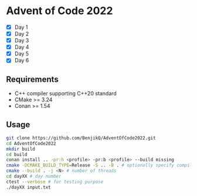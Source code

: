 # Advent of Code 2022

- [x] Day 1
- [x] Day 2
- [x] Day 3
- [x] Day 4
- [x] Day 5
- [x] Day 6

## Requirements
- C++ compiler supporting C++20 standard
- CMake >= 3.24
- Conan >= 1.54

## Usage
```bash
git clone https://github.com/BenjikQ/AdventOfCode2022.git
cd AdventOfCode2022
mkdir build
cd build
conan install .. -pr:h <profile> -pr:b <profile> --build missing
cmake -DCMAKE_BUILD_TYPE=Release -S .. -B . # optionally specify compiler
cmake --build . -j <N> # number of threads
cd dayXX # day number
ctest --verbose # for testing purpose
./dayXX input.txt
```
